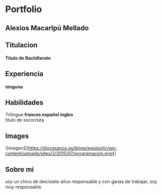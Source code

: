 # Portfolio

## Alexios Macarlpú Mellado

## Titulacion
#### Titulo de Bachillerato
## Experiencia
#### ninguna
## Habilidades

Trilingue **frances español ingles**  
titulo de socorrista


## Images

![imagen][(https://diocesanos.es/blogs/equipotic/wp-content/uploads/sites/2/2015/07/programacion.png)]

## Sobre mi

soy un chico de diecisiete años responsable y con ganas de trabajar, soy muy responsable.
